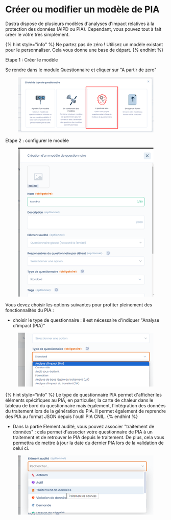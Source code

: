 # Créer ou modifier un modèle de PIA

Dastra dispose de plusieurs modèles d'analyses d'impact relatives à la protection des données (AIPD ou PIA). Cependant, vous pouvez tout à fait créer le vôtre très simplement.

{% hint style="info" %}
Ne partez pas de zéro ! Utilisez un modèle existant pour le personnaliser. Cela vous donne une base de départ.&#x20;
{% endhint %}

Etape 1 : Créer le modèle

Se rendre dans le module Questionnaire et cliquer sur "A partir de zero"

<figure><img src="../../../.gitbook/assets/image (373).png" alt=""><figcaption></figcaption></figure>

Etape 2 : configurer le modèle

<figure><img src="../../../.gitbook/assets/image (374).png" alt=""><figcaption></figcaption></figure>

Vous devez choisir les options suivantes pour profiter pleinement des fonctionnalités du PIA :&#x20;

* choisir le type de questionnaire : il est nécessaire d'indiquer "Analyse d'impact (PIA)"

<figure><img src="../../../.gitbook/assets/image (375).png" alt=""><figcaption></figcaption></figure>

{% hint style="info" %}
Le type de questionnaire PIA permet d'afficher les éléments spécifiques au PIA, en particulier, la carte de chaleur dans le tableau de bord du questionnaire mais également, l'intégration des données du traitement lors de la génération du PIA. Il permet également de reprendre des PIA au format JSON depuis l'outil PIA CNIL.&#x20;
{% endhint %}

* Dans la partie Element audité, vous pouvez associer "traitement de données" : cela permet d'associer votre questionnaire de PIA à un traitement et de retrouver le PIA depuis le traitement. De plus, cela vous permettra de mettre à jour la date du dernier PIA lors de la validation de celui ci.

<figure><img src="../../../.gitbook/assets/image (376).png" alt=""><figcaption></figcaption></figure>

